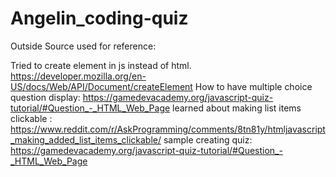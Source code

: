 # Angelin_coding-quiz

Outside Source used for reference:

Tried to create element in js instead of html. https://developer.mozilla.org/en-US/docs/Web/API/Document/createElement
How to have multiple choice question display: https://gamedevacademy.org/javascript-quiz-tutorial/#Question_-_HTML_Web_Page
learned about making list items clickable : https://www.reddit.com/r/AskProgramming/comments/8tn81y/htmljavascript_making_added_list_items_clickable/
sample creating quiz: https://gamedevacademy.org/javascript-quiz-tutorial/#Question_-_HTML_Web_Page
